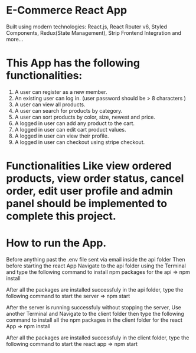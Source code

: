 # E-Commerce React App

Built using modern technologies: React.js, React Router v6, Styled Components, Redux(State Management), Strip Frontend Integration and more...

# This App has the following functionalities:

1. A user can register as a new member.
2. An existing user can log in. (user password should be > 8 characters )
3. A user can view all products.
4. A user can search for products by category.
5. A user can sort products by color, size, newest and price.
6. A logged in user can add any product to the cart.
7. A logged in user can edit cart product values.
8. A logged in user can view their profile.
9. A logged in user can checkout using stripe checkout.

# Functionalities Like view ordered products, view order status, cancel order, edit user profile and admin panel should be implemented to complete this project.

# How to run the App.

Before anything past the .env file sent via email inside the api folder
Then before starting the react App Navigate to the api folder using the Terminal and type the following command to install npm packages for the api => npm install

After all the packages are installed successfuly in the api folder, type the following command to start the server => npm start

After the server is running successfuly without stopping the server, Use another Terminal and Navigate to the client folder then type the following command to install all the npm packages in the client folder for the react App => npm install

After all the packages are installed successfuly in the client folder, type the following command to start the react app => npm start
